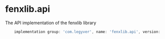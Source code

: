 # fenxlib.api
The API implementation of the fenxlib library
```gradle
    implementation group: 'com.legyver', name: 'fenxlib.api', version: '3.0.2'
```